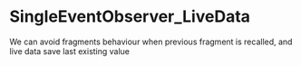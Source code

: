 # SingleEventObserver_LiveData
We can avoid fragments behaviour when previous fragment is recalled, and live data save last existing value
